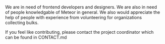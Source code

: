 We are in need of frontend developers and designers. We are also in need of people knowledgable of Meteor in general. 
We also would appreciate the help of people with experience from volunteering for organizations collecting bulks.

If you feel like contributing, please contact the project coordinator which can be found in CONTACT.md
